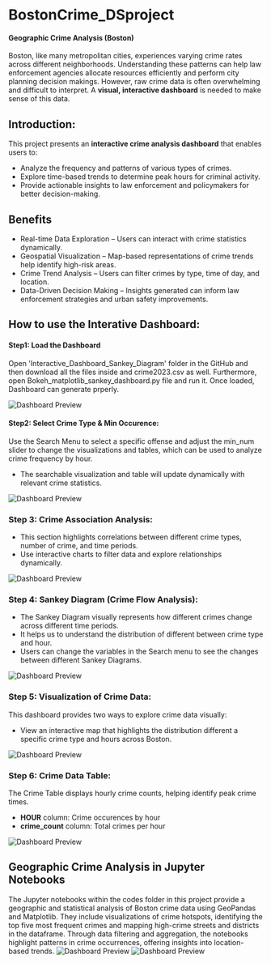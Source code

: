 # BostonCrime_DSproject
#### Geographic Crime Analysis (Boston)
 
Boston, like many metropolitan cities, experiences varying crime rates across different neighborhoods. Understanding these patterns can help law enforcement agencies allocate resources efficiently and perform city planning decision makings. However, raw crime data is often overwhelming and difficult to interpret. A **visual, interactive dashboard** is needed to make sense of this data.

## Introduction:  
This project presents an **interactive crime analysis dashboard** that enables users to:
- Analyze the frequency and patterns of various types of crimes.
- Explore time-based trends to determine peak hours for criminal activity.
- Provide actionable insights to law enforcement and policymakers for better decision-making.

## Benefits  
 - Real-time Data Exploration – Users can interact with crime statistics dynamically.  
 - Geospatial Visualization – Map-based representations of crime trends help identify high-risk areas.  
 - Crime Trend Analysis – Users can filter crimes by type, time of day, and location.  
 - Data-Driven Decision Making – Insights generated can inform law enforcement strategies and urban safety improvements.

## How to use the Interative Dashboard:
#### Step1: Load the Dashboard
Open 'Interactive_Dashboard_Sankey_Diagram' folder in the GitHub and then download all the files inside and crime2023.csv as well. Furthermore, open Bokeh_matplotlib_sankey_dashboard.py file and run it. Once loaded, Dashboard can generate prperly.

![Dashboard Preview](https://github.com/KaiyangWeng/BostonCrime_DSproject/blob/main/plots/Interactive_dashboard.png)

#### Step2: Select Crime Type & Min Occurence:
Use the Search Menu to select a specific offense and adjust the min_num slider to change the visualizations and tables, which can be used to analyze crime frequency by hour.
 - The searchable visualization and table will update dynamically with relevant crime statistics.

 ![Dashboard Preview](https://github.com/KaiyangWeng/BostonCrime_DSproject/blob/main/plots/offense_select.png)
 
### Step 3: Crime Association Analysis:
 - This section highlights correlations between different crime types, number of crime, and time periods.
 - Use interactive charts to filter data and explore relationships dynamically.

![Dashboard Preview](https://github.com/KaiyangWeng/BostonCrime_DSproject/blob/main/plots/Associations.png)

### Step 4: Sankey Diagram (Crime Flow Analysis):
 - The Sankey Diagram visually represents how different crimes change across different time periods.
 - It helps us to understand the distribution of different between crime type and hour.
 - Users can change the variables in the Search menu to see the changes between different Sankey Diagrams.

![Dashboard Preview](https://github.com/KaiyangWeng/BostonCrime_DSproject/blob/main/plots/Interactive_dashboard.png)

### Step 5: Visualization of Crime Data:
This dashboard provides two ways to explore crime data visually: 
 - View an interactive map that highlights the distribution different a specific crime type and hours across Boston.

![Dashboard Preview](https://github.com/KaiyangWeng/BostonCrime_DSproject/blob/main/plots/visualization.png)

### Step 6: Crime Data Table:
The Crime Table displays hourly crime counts, helping identify peak crime times. 
 - **HOUR** column: Crime occurences by hour
 - **crime_count** column: Total crimes per hour

![Dashboard Preview](https://github.com/KaiyangWeng/BostonCrime_DSproject/blob/main/plots/crime_table.png)

## Geographic Crime Analysis in Jupyter Notebooks
The Jupyter notebooks within the codes folder in this project provide a geographic and statistical analysis of Boston crime data using GeoPandas and Matplotlib. They include visualizations of crime hotspots, identifying the top five most frequent crimes and mapping high-crime streets and districts in the dataframe. Through data filtering and aggregation, the notebooks highlight patterns in crime occurrences, offering insights into location-based trends. 
![Dashboard Preview](https://github.com/KaiyangWeng/BostonCrime_DSproject/blob/main/plots/crime_districts.png)
![Dashboard Preview](https://github.com/KaiyangWeng/BostonCrime_DSproject/blob/main/plots/crime_streets.png)

